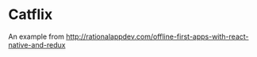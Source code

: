 # Catflix

An example from http://rationalappdev.com/offline-first-apps-with-react-native-and-redux
